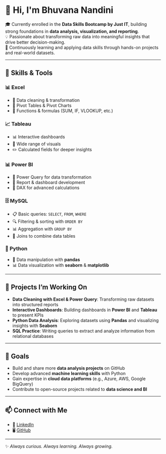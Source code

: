 # 👋 Hi, I'm Bhuvana Nandini  

🎓 Currently enrolled in the **Data Skills Bootcamp by Just IT**, building strong foundations in **data analysis, visualization, and reporting**.  
💡 Passionate about transforming raw data into meaningful insights that drive better decision-making.  
🌱 Continuously learning and applying data skills through hands-on projects and real-world datasets.  

---

## 🔧 Skills & Tools  

### 📊 Excel  
- 🧹 Data cleaning & transformation  
- 📑 Pivot Tables & Pivot Charts  
- 🧮 Functions & formulas (SUM, IF, VLOOKUP, etc.)  

### 📈 Tableau  
- 📊 Interactive dashboards  
- 🎨 Wide range of visuals  
- ✏️ Calculated fields for deeper insights  

### 📊 Power BI  
- 🔄 Power Query for data transformation  
- 📑 Report & dashboard development  
- 🔢 DAX for advanced calculations  

### 🗄️ MySQL  
- 📋 Basic queries: `SELECT`, `FROM`, `WHERE`  
- 🔍 Filtering & sorting with `ORDER BY`  
- 📊 Aggregation with `GROUP BY`  
- 🔗 Joins to combine data tables  

### 🐍 Python  
- 🐼 Data manipulation with **pandas**
- 📊 Data visualization with **seaborn** & **matplotlib**    
---

## 🌟 Projects I’m Working On  
- **Data Cleaning with Excel & Power Query**: Transforming raw datasets into structured reports  
- **Interactive Dashboards**: Building dashboards in **Power BI** and **Tableau** to present KPIs  
- **Python Data Analysis**: Exploring datasets using **Pandas** and visualizing insights with **Seaborn**  
- **SQL Practice**: Writing queries to extract and analyze information from relational databases  

---

## 🚀 Goals  
- Build and share more **data analysis projects** on GitHub  
- Develop advanced **machine learning skills** with Python  
- Gain expertise in **cloud data platforms** (e.g., Azure, AWS, Google BigQuery)  
- Contribute to open-source projects related to **data science and BI**  

---

## 📫 Connect with Me  
- 💼  [LinkedIn](https://www.linkedin.com/in/bhuvana-nandini)  
- 🖥️ [GitHub](https://github.com/your-Nandini-2325)  

---

✨ *Always curious. Always learning. Always growing.*  


<!--
**Nandini-2325/Nandini-2325** is a ✨ _special_ ✨ repository because its `README.md` (this file) appears on your GitHub profile.

Here are some ideas to get you started:

- 🔭 I’m currently working on ...
- 🌱 I’m currently learning ...
- 👯 I’m looking to collaborate on ...
- 🤔 I’m looking for help with ...
- 💬 Ask me about ...
- 📫 How to reach me: ...
- 😄 Pronouns: ...
- ⚡ Fun fact: ...
-->
